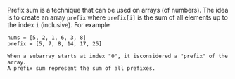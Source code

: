 
Prefix sum is a technique that can be used on arrays (of numbers). The idea is to create an array `prefix` where `prefix[i]` is the sum of all elements up to the index `i` (inclusive). For example
```
nums = [5, 2, 1, 6, 3, 8]
prefix = [5, 7, 8, 14, 17, 25]

When a subarray starts at index "0", it isconsidered a "prefix" of the array. 
A prefix sum represent the sum of all prefixes.
```
